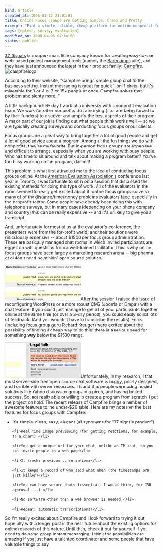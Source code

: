 ```yaml
--- 
kind: article
created_at: 2006-02-22 21:03:01
title: Online Focus Groups are Getting Simple, Cheap and Pretty
excerpt: "Find a simple, stable, cheap platform for online nonprofit focus groups"
tags: [nptech, survey, evaluation]
modified_on: 2008-04-05 07:04:00
status: publish
---
```


<a href="http://www.37signals.com/">37 Signals</a> is a super-smart little company known for creating easy-to-use web-based project management tools (namely the <a href="http://www.basecamphq.com/">Basecamp </a>suite), and they have just announced the latest in their product family: <a href="http://www.campfirenow.com/">Campfire</a>. <img src='/images/campfirelogo_01.gif' alt='campfirelogo' /> 

According to their website, "Campfire brings simple group chat to the business setting. Instant messaging is great for quick 1-on-1 chats, but it's miserable for 3 or 4 or 7 or 15+ people at once. Campfire solves that problem and plenty more. " 

A little background: By day I work at a university with a nonprofit evaluation team. We work for other nonprofits that are trying (...or are being forced to by their funders) to discover and amplify the best aspects of their program.  A major part of our job is finding out what people think works well -- so we are typically creating surveys and conducting focus groups or our clients. 

Focus groups are a great way to bring together a lot of good people and get a lot of good advice about a program. Among all the fun things we do with nonprofits, they're my favorite. But in-person focus groups are expensive and difficult to arrange, especially when you are working with busy people. Who has time to sit around and talk about making a program better? You've too busy working on the program, dammit!

This problem is what first attracted me to the idea of conducting focus groups online. At the <a href="http://www.eval.org/">American Evaluation Association's</a> conference last year in Toronto, I was fortunate to sit in on a session that discussed the existing methods for doing this type of work.  All of the evaluators in the room seemed to really get excited about it: online focus groups solve so many of of the distance/time/money problems evaluators face, especially in the nonprofit sector. Some people have already been doing this with telephone surveys, but in many cases (depending on your phone company and country) this can be really expensive -- and it's unlikely to give you a transcript. 

And, unfortunately for most of us at the evaluator's conference, the presenters were from the for-profit world, and their solutions were ridiculously expensive -- about $1500 per focus group administration. These are basically managed chat rooms in which invited participants are egged on with questions from a well-trained facilitator. This is why online focus groups have been largely a marketing research arena -- big pharma et al don't need no stinkin' open source solution. 

<img src='/images/shothighlight.jpg' alt='screenshot2' />After the session I raised the issue of reconfiguring WordPress or a more robust CMS (Joomla or Drupal) with a chat feature. If you could just manage to get all of your participants together online at the same time (or over a 3-day period), you could easily solicit lots of feedback. (And you wouldn't have to transcribe the results). Folks (including focus group guru <a href="http://www.amazon.com/gp/product/0761920706/qid=1140644287/sr=1-1/ref=sr_1_1/102-4438084-9236913?s=books&v=glance&n=283155">Richard Kreuger</a>) were excited about the possibility of finding a cheap way to do this: there is a serious need for something <strong>way </strong>below the $1500 range.  

<img src='/images/shotlocked.jpg' alt='screenshot' />Unfortunately, in my research, I that most server-side free/open source chat software is buggy, poorly designed, and horrible with server resources. I found that people were using hosted solutions like Yahoo discussion groups in a pinch, and having limited success. So, not really able or willing to create a program from scratch, I put the project on hold. The recent release of Campfire brings a number of awesome features to the under-$20 table. Here are my notes on the best features for focus groups with Campfire: 


<ul>
	<li>It's simple, clean, easy, elegant (all synonyms for "37 signals product")</li>

	<li>Real time image previewing (for getting reactions, for example, to a chart) </li>

	<li>You get a unique url for your chat, unlike an IM chat, so you can invite people to a web page</li>

	<li>It tracks previous conversations</li>

	<li>It keeps a record of who said what when (the timestamps are just killer)</li>

	<li>You can have secure chats (essential, I would think, for IRB approval ...) </li>

	<li>No software other than a web browser is needed.</li>

	<li>Repeat: automatic transcriptions!</li>
</ul>

So I'm really excited about Campfire and I look forward to trying it out, hopefully with a longer post in the near future about the existing options for online research of this nature. Until then, check it out for yourself if you need to do some group instant messaging, I think the possibilities are amazing if you just have a talented coordinator and some people that have valuable things to say. 



